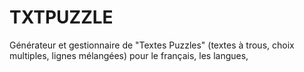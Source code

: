 # TXTPUZZLE

Générateur et gestionnaire de "Textes Puzzles" (textes à trous, choix multiples, lignes mélangées) pour le français, les langues,
